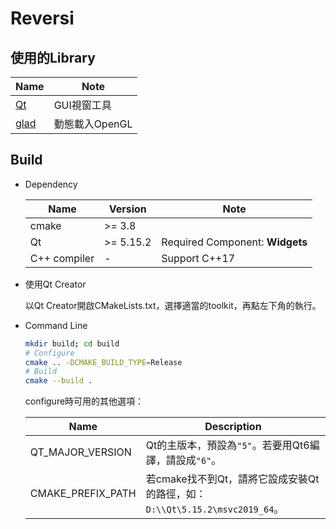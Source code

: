 # Reversi

## 使用的Library

|Name|Note|
|---|---|
|[Qt](https://www.qt.io/)|GUI視窗工具|
|[glad](https://github.com/Dav1dde/glad/tree/glad2)|動態載入OpenGL|

## Build

- Dependency

  |Name|Version|Note|
  |-----|-------|---|
  |cmake| >= 3.8 |
  |Qt| >= 5.15.2|Required Component: **Widgets**
  |C++ compiler| - | Support C++17|

- 使用Qt Creator

  以Qt Creator開啟CMakeLists.txt，選擇適當的toolkit，再點左下角的執行。

- Command Line

    ```sh
    mkdir build; cd build
    # Configure
    cmake .. -DCMAKE_BUILD_TYPE=Release
    # Build
    cmake --build .
    ```

    configure時可用的其他選項：

    |Name|Description|
    |---|---|
    |QT_MAJOR_VERSION|Qt的主版本，預設為`"5"`。若要用Qt6編譯，請設成`"6"`。|
    |CMAKE_PREFIX_PATH|若cmake找不到Qt，請將它設成安裝Qt的路徑，如：`D:\\Qt\5.15.2\msvc2019_64`。|
